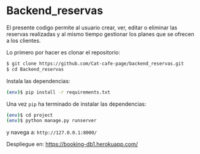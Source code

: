 # Backend_reservas

El presente codigo permite al usuario crear, ver, editar o eliminar las reservas realizadas y al mismo tiempo gestionar los planes que se ofrecen a los clientes.

Lo primero por hacer es clonar el repositorio:

```sh
$ git clone https://github.com/Cat-cafe-page/backend_reservas.git
$ cd Backend_reservas
```

Instala las dependencias:

```sh
(env)$ pip install -r requirements.txt
```

Una vez `pip` ha terminado de instalar las dependencias:
```sh
(env)$ cd project
(env)$ python manage.py runserver
```
y navega a: `http://127.0.0.1:8000/`


Despliegue en: https://booking-db1.herokuapp.com/
